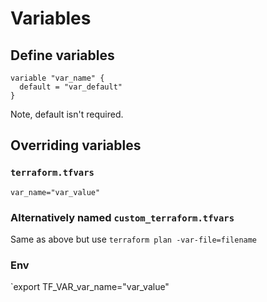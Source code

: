 # Variables

## Define variables

```
variable "var_name" {
  default = "var_default"
}
```

Note, default isn't required.

## Overriding variables

### `terraform.tfvars`

```
var_name="var_value"
```

### Alternatively named `custom_terraform.tfvars`

Same as above but use `terraform plan -var-file=filename`

### Env

`export TF_VAR_var_name="var_value"
